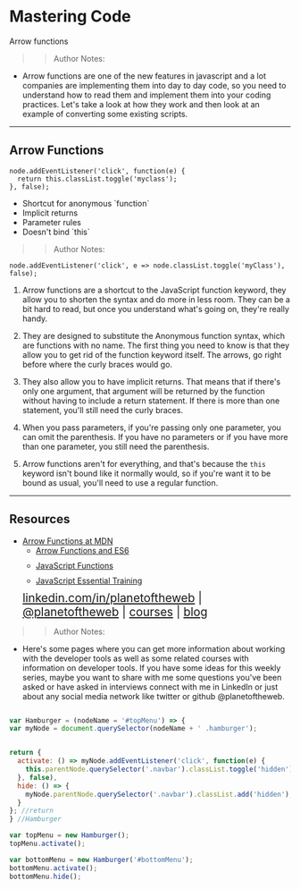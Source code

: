 
<!-- .slide: data-state="title" -->

# Mastering Code
Arrow functions

> > Author Notes:

- Arrow functions are one of the new features in javascript and a lot companies are implementing them into day to day code, so you need to understand how to read them and implement them into your coding practices. Let's take a look at how they work and then look at an example of converting some existing scripts.

---

## Arrow Functions

```
node.addEventListener('click', function(e) {
  return this.classList.toggle('myclass');
}, false);
```

<ul>
  <li>Shortcut for anonymous `function`</li>
  <li class="fragment">Implicit returns</li>
  <li class="fragment">Parameter rules</li>
  <li class="fragment">Doesn't bind `this`</li>
</ul>

> > Author Notes:

```
node.addEventListener('click', e => node.classList.toggle('myClass'), false);
```

1. Arrow functions are a shortcut to the JavaScript function keyword, they allow you to shorten the syntax and do more in less room. They can be a bit hard to read, but once you understand what's going on, they're really handy.

2. They are designed to substitute the Anonymous function syntax, which are functions with no name. The first thing you need to know is that they allow you to get rid of the function keyword itself. The arrows, go right before where the curly braces would go.

3. They also allow you to have implicit returns. That means that if there's only one argument, that argument will be returned by the function without having to include a return statement. If there is more than one statement, you'll still need the curly braces.

4. When you pass parameters, if you're passing only one parameter, you can omit the parenthesis. If you have no parameters or if you have more than one parameter, you still need the parenthesis.

5. Arrow functions aren't for everything, and that's because the `this` keyword isn't bound like it normally would, so if you're want it to be bound as usual, you'll need to use a regular function.

---
## Resources
<ul>
  <li><a href="https://developer.mozilla.org/en-US/docs/Web/JavaScript/Reference/Functions/Arrow_functions">Arrow Functions at MDN</a></li>
  <li style="list-style: none;">
    <ul>
      <li style="margin-bottom: 10px"><a href="https://www.linkedin.com/learning/learning-ecmascript-6/arrow-functions?u=104">Arrow Functions and ES6</a></li>
      <li style="margin-bottom: 10px"><a href="https://www.linkedin.com/learning/javascript-functions?u=104">JavaScript Functions</a></li>
      <li style="margin-bottom: 10px"><a href="https://www.linkedin.com/learning/javascript-essential-training-3?u=104">JavaScript Essential Training</a></li>
    </ul>
  <li style="list-style: none; font-size: 1.3rem;"><a href="hhttps://www.linkedin.com/in/planetoftheweb">linkedin.com/in/planetoftheweb</a> | <a href="https://www.twitter.com/planetoftheweb">@planetoftheweb</a> | <a href="https://www.linkedin.com/learning/instructors/ray-villalobos">courses</a> | <a href="https://raybo.org">blog</a></li>
</ul>

> > Author Notes:

- Here's some pages where you can get more information about working with the developer tools as well as some related courses with information on developer tools. If you have some ideas for this weekly series, maybe you want to share with me some questions you've been asked or have asked in interviews connect with me in LinkedIn or just about any social media network like twitter or github @planetoftheweb.


```script.js

var Hamburger = (nodeName = '#topMenu') => {
var myNode = document.querySelector(nodeName + ' .hamburger');


return {
  activate: () => myNode.addEventListener('click', function(e) {
    this.parentNode.querySelector('.navbar').classList.toggle('hidden')
  }, false),
  hide: () => {
    myNode.parentNode.querySelector('.navbar').classList.add('hidden');
  }
}; //return
} //Hamburger

var topMenu = new Hamburger();
topMenu.activate();

var bottomMenu = new Hamburger('#bottomMenu');
bottomMenu.activate();
bottomMenu.hide();
```
